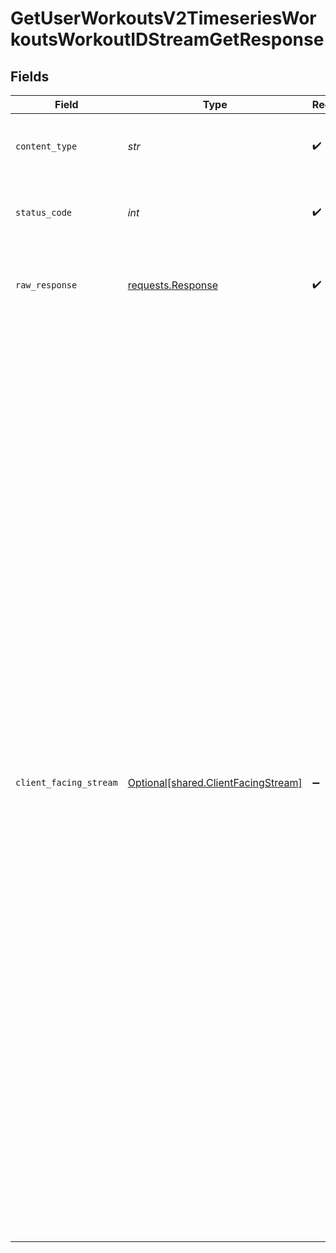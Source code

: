 # GetUserWorkoutsV2TimeseriesWorkoutsWorkoutIDStreamGetResponse


## Fields

| Field                                                                                                                                                                                                                                                                                                                                                                                                               | Type                                                                                                                                                                                                                                                                                                                                                                                                                | Required                                                                                                                                                                                                                                                                                                                                                                                                            | Description                                                                                                                                                                                                                                                                                                                                                                                                         | Example                                                                                                                                                                                                                                                                                                                                                                                                             |
| ------------------------------------------------------------------------------------------------------------------------------------------------------------------------------------------------------------------------------------------------------------------------------------------------------------------------------------------------------------------------------------------------------------------- | ------------------------------------------------------------------------------------------------------------------------------------------------------------------------------------------------------------------------------------------------------------------------------------------------------------------------------------------------------------------------------------------------------------------- | ------------------------------------------------------------------------------------------------------------------------------------------------------------------------------------------------------------------------------------------------------------------------------------------------------------------------------------------------------------------------------------------------------------------- | ------------------------------------------------------------------------------------------------------------------------------------------------------------------------------------------------------------------------------------------------------------------------------------------------------------------------------------------------------------------------------------------------------------------- | ------------------------------------------------------------------------------------------------------------------------------------------------------------------------------------------------------------------------------------------------------------------------------------------------------------------------------------------------------------------------------------------------------------------- |
| `content_type`                                                                                                                                                                                                                                                                                                                                                                                                      | *str*                                                                                                                                                                                                                                                                                                                                                                                                               | :heavy_check_mark:                                                                                                                                                                                                                                                                                                                                                                                                  | HTTP response content type for this operation                                                                                                                                                                                                                                                                                                                                                                       |                                                                                                                                                                                                                                                                                                                                                                                                                     |
| `status_code`                                                                                                                                                                                                                                                                                                                                                                                                       | *int*                                                                                                                                                                                                                                                                                                                                                                                                               | :heavy_check_mark:                                                                                                                                                                                                                                                                                                                                                                                                  | HTTP response status code for this operation                                                                                                                                                                                                                                                                                                                                                                        |                                                                                                                                                                                                                                                                                                                                                                                                                     |
| `raw_response`                                                                                                                                                                                                                                                                                                                                                                                                      | [requests.Response](https://requests.readthedocs.io/en/latest/api/#requests.Response)                                                                                                                                                                                                                                                                                                                               | :heavy_check_mark:                                                                                                                                                                                                                                                                                                                                                                                                  | Raw HTTP response; suitable for custom response parsing                                                                                                                                                                                                                                                                                                                                                             |                                                                                                                                                                                                                                                                                                                                                                                                                     |
| `client_facing_stream`                                                                                                                                                                                                                                                                                                                                                                                              | [Optional[shared.ClientFacingStream]](../../models/shared/clientfacingstream.md)                                                                                                                                                                                                                                                                                                                                    | :heavy_minus_sign:                                                                                                                                                                                                                                                                                                                                                                                                  | Successful Response                                                                                                                                                                                                                                                                                                                                                                                                 | {<br/>"cadence": [<br/>10,<br/>12,<br/>12,<br/>11,<br/>10<br/>],<br/>"time": [<br/>1626625123,<br/>1626625140,<br/>1626625145,<br/>1626625150,<br/>162662560<br/>],<br/>"heartrate": [<br/>120,<br/>125,<br/>125,<br/>130,<br/>135<br/>],<br/>"distance": [<br/>12,<br/>15,<br/>18,<br/>20,<br/>25<br/>],<br/>"power": [<br/>100,<br/>100,<br/>100,<br/>100,<br/>100<br/>],<br/>"altitude": [<br/>10,<br/>20,<br/>30,<br/>40,<br/>50<br/>],<br/>"velocity_smooth": [<br/>10,<br/>20,<br/>30,<br/>40,<br/>50<br/>],<br/>"lat": [<br/>10,<br/>20,<br/>30,<br/>40,<br/>50<br/>],<br/>"lng": [<br/>10,<br/>20,<br/>30,<br/>40,<br/>50<br/>],<br/>"resistance": [<br/>10,<br/>20,<br/>30,<br/>40,<br/>50<br/>]<br/>} |